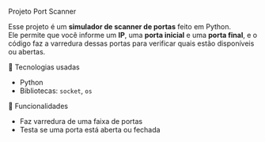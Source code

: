 Projeto Port Scanner 

Esse projeto é um **simulador de scanner de portas** feito em Python.  
Ele permite que você informe um **IP**, uma **porta inicial** e uma **porta final**, e o código faz a varredura dessas portas para verificar quais estão disponíveis ou abertas.

🐍 Tecnologias usadas
- Python
- Bibliotecas: `socket`, `os`

🚀 Funcionalidades
- Faz varredura de uma faixa de portas
- Testa se uma porta está aberta ou fechada

